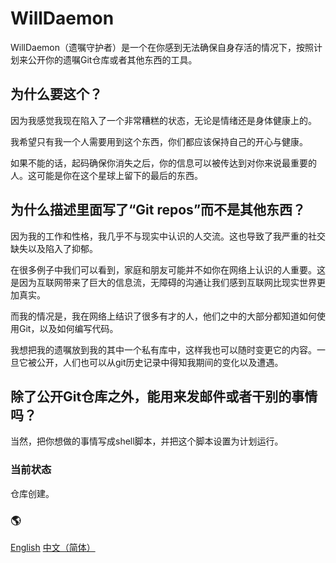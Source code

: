 # WillDaemon
WillDaemon（遗嘱守护者）是一个在你感到无法确保自身存活的情况下，按照计划来公开你的遗嘱Git仓库或者其他东西的工具。

## 为什么要这个？
因为我感觉我现在陷入了一个非常糟糕的状态，无论是情绪还是身体健康上的。

我希望只有我一个人需要用到这个东西，你们都应该保持自己的开心与健康。

如果不能的话，起码确保你消失之后，你的信息可以被传达到对你来说最重要的人。这可能是你在这个星球上留下的最后的东西。

## 为什么描述里面写了“Git repos”而不是其他东西？
因为我的工作和性格，我几乎不与现实中认识的人交流。这也导致了我严重的社交缺失以及陷入了抑郁。

在很多例子中我们可以看到，家庭和朋友可能并不如你在网络上认识的人重要。这是因为互联网带来了巨大的信息流，无障碍的沟通让我们感到互联网比现实世界更加真实。

而我的情况是，我在网络上结识了很多有才的人，他们之中的大部分都知道如何使用Git，以及如何编写代码。

我想把我的遗嘱放到我的其中一个私有库中，这样我也可以随时变更它的内容。一旦它被公开，人们也可以从git历史记录中得知我期间的变化以及遭遇。

## 除了公开Git仓库之外，能用来发邮件或者干别的事情吗？
当然，把你想做的事情写成shell脚本，并把这个脚本设置为计划运行。

### 当前状态
仓库创建。

### 🌎
[English](/README.md) [中文（简体）](/doc/zh-cn/README.md)
